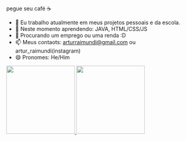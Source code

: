 pegue seu café ☕

- 🔭 Eu trabalho atualmente em meus projetos pessoais e da escola.
- 🌱 Neste momento aprendendo: JAVA, HTML/CSS/JS 
- 🤔 Procurando um emprego ou uma renda :D
- 📫 Meus contaots: arturraimundi@gmail.com ou artur_raimundi(instagram)
- 😄 Pronomes: He/Him


<div>
<a href="https://github.com/arturraimundi">
<img height="180em" src="https://github-readme-stats.vercel.app/api/top-langs/?username=arturraimundi&layout=compact&langs_count=7&theme=dracula"/>
<img height="180em" src="https://github-readme-stats.vercel.app/api?username=arturaimundi-aqui&show_icons=true&theme=dracula&include_all_commits=true&count_private=true"/>
</div>
